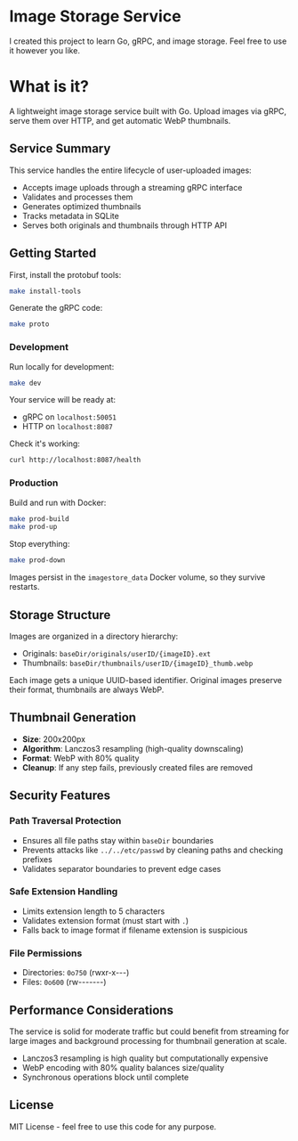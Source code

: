 # Image Storage Service

I created this project to learn Go, gRPC, and image storage. Feel free to use it however you like.

# What is it?

A lightweight image storage service built with Go. Upload images via gRPC, serve them over HTTP, and get automatic WebP thumbnails.

## Service Summary

This service handles the entire lifecycle of user-uploaded images:
- Accepts image uploads through a streaming gRPC interface
- Validates and processes them
- Generates optimized thumbnails
- Tracks metadata in SQLite
- Serves both originals and thumbnails through HTTP API

## Getting Started

First, install the protobuf tools:
```bash
make install-tools
```

Generate the gRPC code:
```bash
make proto
```

### Development

Run locally for development:
```bash
make dev
```

Your service will be ready at:
- gRPC on `localhost:50051`
- HTTP on `localhost:8087`

Check it's working:
```bash
curl http://localhost:8087/health
```

### Production

Build and run with Docker:
```bash
make prod-build
make prod-up
```

Stop everything:
```bash
make prod-down
```

Images persist in the `imagestore_data` Docker volume, so they survive restarts.

## Storage Structure

Images are organized in a directory hierarchy:
- Originals: `baseDir/originals/userID/{imageID}.ext`
- Thumbnails: `baseDir/thumbnails/userID/{imageID}_thumb.webp`

Each image gets a unique UUID-based identifier. Original images preserve their format, thumbnails are always WebP.

## Thumbnail Generation

- **Size**: 200x200px
- **Algorithm**: Lanczos3 resampling (high-quality downscaling)
- **Format**: WebP with 80% quality
- **Cleanup**: If any step fails, previously created files are removed

## Security Features

### Path Traversal Protection

- Ensures all file paths stay within `baseDir` boundaries
- Prevents attacks like `../../etc/passwd` by cleaning paths and checking prefixes
- Validates separator boundaries to prevent edge cases

### Safe Extension Handling

- Limits extension length to 5 characters
- Validates extension format (must start with `.`)
- Falls back to image format if filename extension is suspicious

### File Permissions

- Directories: `0o750` (rwxr-x---)
- Files: `0o600` (rw-------)

## Performance Considerations

The service is solid for moderate traffic but could benefit from streaming for large images and background processing for thumbnail generation at scale.

- Lanczos3 resampling is high quality but computationally expensive
- WebP encoding with 80% quality balances size/quality
- Synchronous operations block until complete

## License

MIT License - feel free to use this code for any purpose.
